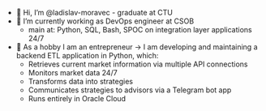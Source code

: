 - 👋 Hi, I’m @ladislav-moravec - graduate at CTU
- 💾 I’m currently working as DevOps engineer at CSOB
  - main at: Python, SQL, Bash, SPOC on integration layer applications 24/7
- 🌱 As a hobby I am an entrepreneur -> I am developing and maintaining a backend ETL application in Python, which:
  - Retrieves current market information via multiple API connections
  - Monitors market data 24/7
  - Transforms data into strategies
  - Communicates strategies to advisors via a Telegram bot app
  - Runs entirely in Oracle Cloud
